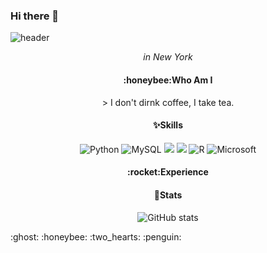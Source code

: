 ### Hi there 👋
![header](https://capsule-render.vercel.app/api?type=venom&color=0:ffd900,90:f56ee7&height=120&section=header&text=It's%20Gracey!&fontSize=70)
<div align=center>
<i>in New York</i>

<h4>:honeybee:Who Am I</h4>
> I don't dirnk coffee, I take tea.

<h4>✨Skills</h4>

![Python](https://img.shields.io/badge/python-3670A0?style=for-the-badge&logo=python&logoColor=ffdd54) ![MySQL](https://img.shields.io/badge/mysql-4479A1.svg?style=for-the-badge&logo=mysql&logoColor=white) <img src="https://img.shields.io/badge/github-181717?style=for-the-badge&logo=github&logoColor=white"> <img src="https://img.shields.io/badge/git-F05032?style=for-the-badge&logo=git&logoColor=white"> ![R](https://img.shields.io/badge/r-%23276DC3.svg?style=for-the-badge&logo=r&logoColor=white) ![Microsoft](https://img.shields.io/badge/Microsoft-0078D4?style=for-the-badge&logo=microsoft&logoColor=white)

<h4>:rocket:Experience</h4>


<h4>🔭Stats</h4>

![GitHub stats](https://github-readme-stats.vercel.app/api?username=usgnib127&theme=dracula&show_icons=true)

</div>
:ghost:
:honeybee:
:two_hearts:
:penguin:

